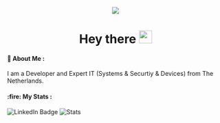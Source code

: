 <div id="header" align="center">
    <div id="badges">
        <a href="https://discord.com/channels/@me/806887530364272640">
            <img src="https://img.shields.io/badge/Discord-blue?style=for-the-badge&logo=discord&logoColor=white">
        </a>
    </div>
    <img src="https://komarev.com/ghpvc/?username=kanetjuh&style=flat-square&color=blue" alt="" />
    <h1>
        Hey there
        <img src="https://media.giphy.com/media/hvRJCLFzcasrR4ia7z/giphy.gif" width="30px" />
    </h1>
</div>
<h4> 📙 About Me : </h4>
I am a Developer and Expert IT (Systems & Securtiy & Devices) from The Netherlands.<br>
<h4> :fire: My Stats :</h4>
  <img src="https://github-readme-stats.vercel.app/api/top-langs/?username=kanetjuh&hide=TeX&layout=compact&theme=radical" alt="LinkedIn Badge"/>
 <img src = "https://github-readme-stats.vercel.app/api?username=kanetjuh&theme=radical" alt = "Stats" />
